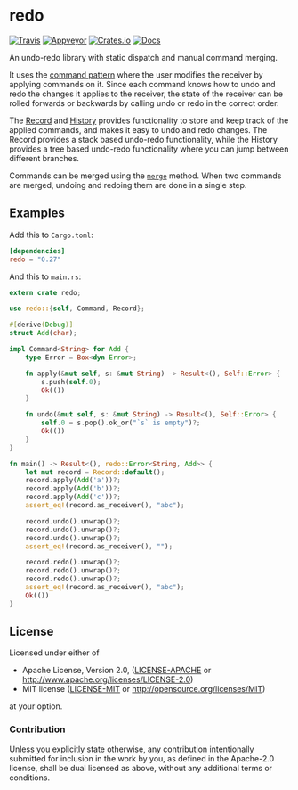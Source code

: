 # redo
[![Travis](https://travis-ci.org/evenorog/redo.svg?branch=master)](https://travis-ci.org/evenorog/redo)
[![Appveyor](https://ci.appveyor.com/api/projects/status/af1g96b3xsoypbq0/branch/master?svg=true)](https://ci.appveyor.com/project/evenorog/redo/branch/master)
[![Crates.io](https://img.shields.io/crates/v/redo.svg)](https://crates.io/crates/redo)
[![Docs](https://docs.rs/redo/badge.svg)](https://docs.rs/redo)

An undo-redo library with static dispatch and manual command merging.

It uses the [command pattern] where the user modifies the receiver by
applying commands on it. Since each command knows how to undo and redo
the changes it applies to the receiver, the state of the receiver can
be rolled forwards or backwards by calling undo or redo in the correct order.

The [Record] and [History] provides functionality to store and keep track
of the applied commands, and makes it easy to undo and redo changes.
The Record provides a stack based undo-redo functionality, while the
History provides a tree based undo-redo functionality where you can
jump between different branches.

Commands can be merged using the [`merge`] method.
When two commands are merged, undoing and redoing them are done in a single step.

## Examples

Add this to `Cargo.toml`:

```toml
[dependencies]
redo = "0.27"
```

And this to `main.rs`:

```rust
extern crate redo;

use redo::{self, Command, Record};

#[derive(Debug)]
struct Add(char);

impl Command<String> for Add {
    type Error = Box<dyn Error>;

    fn apply(&mut self, s: &mut String) -> Result<(), Self::Error> {
        s.push(self.0);
        Ok(())
    }

    fn undo(&mut self, s: &mut String) -> Result<(), Self::Error> {
        self.0 = s.pop().ok_or("`s` is empty")?;
        Ok(())
    }
}

fn main() -> Result<(), redo::Error<String, Add>> {
    let mut record = Record::default();
    record.apply(Add('a'))?;
    record.apply(Add('b'))?;
    record.apply(Add('c'))?;
    assert_eq!(record.as_receiver(), "abc");

    record.undo().unwrap()?;
    record.undo().unwrap()?;
    record.undo().unwrap()?;
    assert_eq!(record.as_receiver(), "");

    record.redo().unwrap()?;
    record.redo().unwrap()?;
    record.redo().unwrap()?;
    assert_eq!(record.as_receiver(), "abc");
    Ok(())
}
```

## License

Licensed under either of

 * Apache License, Version 2.0, ([LICENSE-APACHE](LICENSE-APACHE) or http://www.apache.org/licenses/LICENSE-2.0)
 * MIT license ([LICENSE-MIT](LICENSE-MIT) or http://opensource.org/licenses/MIT)

at your option.

### Contribution

Unless you explicitly state otherwise, any contribution intentionally submitted
for inclusion in the work by you, as defined in the Apache-2.0 license, shall be dual licensed as above, without any
additional terms or conditions.

[command pattern]: https://en.wikipedia.org/wiki/Command_pattern
[Record]: https://docs.rs/redo/latest/redo/struct.Record.html
[History]: https://docs.rs/redo/latest/redo/struct.History.html
[`merge`]: https://docs.rs/redo/latest/redo/trait.Command.html#method.merge
